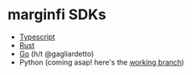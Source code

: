 # marginfi SDKs

* [Typescript](ts/)
* [Rust](rust/)
* [Go](https://github.com/gagliardetto/marginfi-go) (h/t @gagliardetto)
* Python (coming asap! here's the [working branch](https://github.com/mrgnlabs/marginfi-sdk/pull/37))
